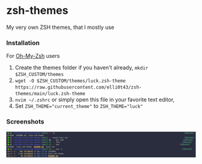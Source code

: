 # zsh-themes
My very own ZSH themes, that I mostly use

### Installation 
For [Oh-My-Zsh](http://ohmyz.sh/) users 
1. Create the themes folder if you haven't already, `mkdir $ZSH_CUSTOM/themes`
2. `wget -O $ZSH_CUSTOM/themes/luck.zsh-theme https://raw.githubusercontent.com/elli0t43/zsh-themes/main/luck.zsh-theme`
3. `nvim ~/.zshrc` or simply open this file in your favorite text editor,
4. Set `ZSH_THEME="current_theme"` to `ZSH_THEME="luck"`

### Screenshots
![img](https://github.com/elli0t43/zsh-themes/blob/main/screenshots/1.png)
